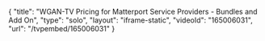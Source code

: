 {
    "title": "WGAN-TV Pricing for Matterport Service Providers - Bundles and Add On",
    "type": "solo",
    "layout": "iframe-static",
    "videoId": "165006031",
    "url": "\/tvpembed\/165006031"
}